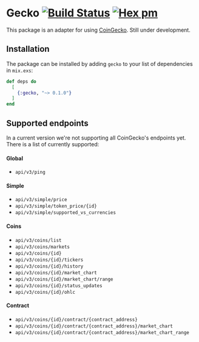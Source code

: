# Gecko [![Build Status](https://github.com/patrykwozinski/ex-gecko/workflows/CI/badge.svg)](https://github.com/patrykwozinski/gecko/actions) [![Hex pm](https://img.shields.io/hexpm/v/gecko.svg?style=flat)](https://hex.pm/packages/gecko)

This package is an adapter for using [CoinGecko](https://coingecko.com). Still under development.

## Installation

The package can be installed by adding `gecko` to your list of dependencies in `mix.exs`:

```elixir
def deps do
  [
    {:gecko, "~> 0.1.0"}
  ]
end
```


## Supported endpoints
In a current version we're not supporting all CoinGecko's endpoints yet. There is a list of currently supported:
#### Global
- `api/v3/ping`

#### Simple
- `api/v3/simple/price`
- `api/v3/simple/token_price/{id}`
- `api/v3/simple/supported_vs_currencies`

#### Coins
- `api/v3/coins/list`
- `api/v3/coins/markets`
- `api/v3/coins/{id}`
- `api/v3/coins/{id}/tickers`
- `api/v3/coins/{id}/history`
- `api/v3/coins/{id}/market_chart`
- `api/v3/coins/{id}/market_chart/range`
- `api/v3/coins/{id}/status_updates`
- `api/v3/coins/{id}/ohlc`

#### Contract
- `api/v3/coins/{id}/contract/{contract_address}`
- `api/v3/coins/{id}/contract/{contract_address}/market_chart`
- `api/v3/coins/{id}/contract/{contract_address}/market_chart_range`
